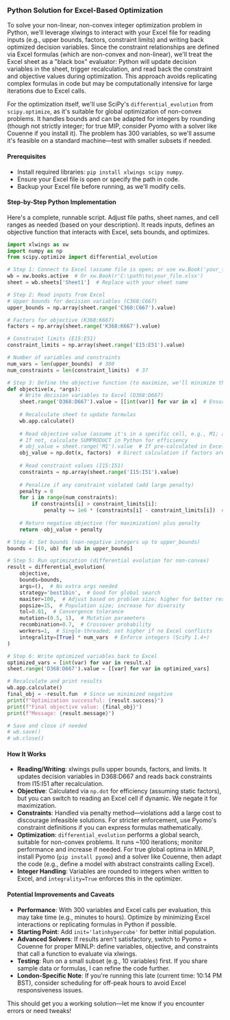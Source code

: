 ### Python Solution for Excel-Based Optimization

To solve your non-linear, non-convex integer optimization problem in Python, we'll leverage xlwings to interact with your Excel file for reading inputs (e.g., upper bounds, factors, constraint limits) and writing back optimized decision variables. Since the constraint relationships are defined via Excel formulas (which are non-convex and non-linear), we'll treat the Excel sheet as a "black box" evaluator: Python will update decision variables in the sheet, trigger recalculation, and read back the constraint and objective values during optimization. This approach avoids replicating complex formulas in code but may be computationally intensive for large iterations due to Excel calls.

For the optimization itself, we'll use SciPy's `differential_evolution` from `scipy.optimize`, as it's suitable for global optimization of non-convex problems. It handles bounds and can be adapted for integers by rounding (though not strictly integer; for true MIP, consider Pyomo with a solver like Couenne if you install it). The problem has 300 variables, so we'll assume it's feasible on a standard machine—test with smaller subsets if needed.

#### Prerequisites
- Install required libraries: `pip install xlwings scipy numpy`.
- Ensure your Excel file is open or specify the path in code.
- Backup your Excel file before running, as we'll modify cells.

#### Step-by-Step Python Implementation
Here's a complete, runnable script. Adjust file paths, sheet names, and cell ranges as needed (based on your description). It reads inputs, defines an objective function that interacts with Excel, sets bounds, and optimizes.

```python
import xlwings as xw
import numpy as np
from scipy.optimize import differential_evolution

# Step 1: Connect to Excel (assume file is open; or use xw.Book('your_file.xlsx'))
wb = xw.books.active  # Or xw.Book(r'C:\path\to\your_file.xlsx')
sheet = wb.sheets['Sheet1']  # Replace with your sheet name

# Step 2: Read inputs from Excel
# Upper bounds for decision variables (C368:C667)
upper_bounds = np.array(sheet.range('C368:C667').value)

# Factors for objective (K368:K667)
factors = np.array(sheet.range('K368:K667').value)

# Constraint limits (E15:E51)
constraint_limits = np.array(sheet.range('E15:E51').value)

# Number of variables and constraints
num_vars = len(upper_bounds)  # 300
num_constraints = len(constraint_limits)  # 37

# Step 3: Define the objective function (to maximize, we'll minimize the negative)
def objective(x, *args):
    # Write decision variables to Excel (D368:D667)
    sheet.range('D368:D667').value = [[int(var)] for var in x]  # Ensure integers
    
    # Recalculate sheet to update formulas
    wb.app.calculate()
    
    # Read objective value (assume it's in a specific cell, e.g., M1; adjust as needed)
    # If not, calculate SUMPRODUCT in Python for efficiency
    # obj_value = sheet.range('M1').value  # If pre-calculated in Excel
    obj_value = np.dot(x, factors)  # Direct calculation if factors are static
    
    # Read constraint values (I15:I51)
    constraints = np.array(sheet.range('I15:I51').value)
    
    # Penalize if any constraint violated (add large penalty)
    penalty = 0
    for i in range(num_constraints):
        if constraints[i] > constraint_limits[i]:
            penalty += 1e6 * (constraints[i] - constraint_limits[i])  # Harsh penalty
    
    # Return negative objective (for maximization) plus penalty
    return -obj_value + penalty

# Step 4: Set bounds (non-negative integers up to upper_bounds)
bounds = [(0, ub) for ub in upper_bounds]

# Step 5: Run optimization (differential evolution for non-convex)
result = differential_evolution(
    objective,
    bounds=bounds,
    args=(),  # No extra args needed
    strategy='best1bin',  # Good for global search
    maxiter=100,  # Adjust based on problem size; higher for better results
    popsize=15,  # Population size; increase for diversity
    tol=0.01,  # Convergence tolerance
    mutation=(0.5, 1),  # Mutation parameters
    recombination=0.7,  # Crossover probability
    workers=1,  # Single-threaded; set higher if no Excel conflicts
    integrality=[True] * num_vars  # Enforce integers (SciPy 1.4+)
)

# Step 6: Write optimized variables back to Excel
optimized_vars = [int(var) for var in result.x]
sheet.range('D368:D667').value = [[var] for var in optimized_vars]

# Recalculate and print results
wb.app.calculate()
final_obj = -result.fun  # Since we minimized negative
print(f"Optimization successful: {result.success}")
print(f"Final objective value: {final_obj}")
print(f"Message: {result.message}")

# Save and close if needed
# wb.save()
# wb.close()
```

#### How It Works
- **Reading/Writing**: xlwings pulls upper bounds, factors, and limits. It updates decision variables in D368:D667 and reads back constraints from I15:I51 after recalculation.
- **Objective**: Calculated via `np.dot` for efficiency (assuming static factors), but you can switch to reading an Excel cell if dynamic. We negate it for maximization.
- **Constraints**: Handled via penalty method—violations add a large cost to discourage infeasible solutions. For stricter enforcement, use Pyomo's constraint definitions if you can express formulas mathematically.
- **Optimization**: `differential_evolution` performs a global search, suitable for non-convex problems. It runs ~100 iterations; monitor performance and increase if needed. For true global optima in MINLP, install Pyomo (`pip install pyomo`) and a solver like Couenne, then adapt the code (e.g., define a model with abstract constraints calling Excel).
- **Integer Handling**: Variables are rounded to integers when written to Excel, and `integrality=True` enforces this in the optimizer.

#### Potential Improvements and Caveats
- **Performance**: With 300 variables and Excel calls per evaluation, this may take time (e.g., minutes to hours). Optimize by minimizing Excel interactions or replicating formulas in Python if possible.
- **Starting Point**: Add `init='latinhypercube'` for better initial population.
- **Advanced Solvers**: If results aren't satisfactory, switch to Pyomo + Couenne for proper MINLP: define variables, objective, and constraints that call a function to evaluate via xlwings.
- **Testing**: Run on a small subset (e.g., 10 variables) first. If you share sample data or formulas, I can refine the code further.
- **London-Specific Note**: If you're running this late (current time: 10:14 PM BST), consider scheduling for off-peak hours to avoid Excel responsiveness issues.

This should get you a working solution—let me know if you encounter errors or need tweaks!
